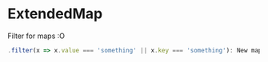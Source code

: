 # ExtendedMap
Filter for maps :O

```js
.filter(x => x.value === 'something' || x.key === 'something'): New map
```
